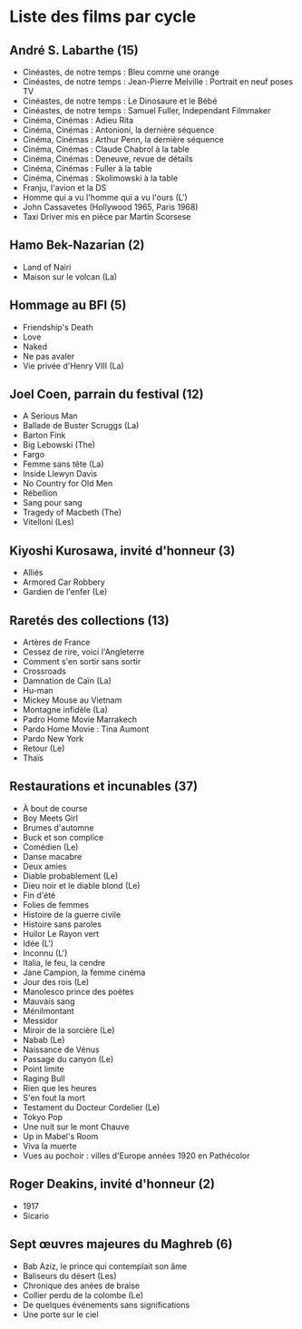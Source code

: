 # Liste des films par cycle

## André S. Labarthe (15)

  * Cinéastes, de notre temps : Bleu comme une orange  
  * Cinéastes, de notre temps : Jean-Pierre Melville : Portrait en neuf poses TV  
  * Cinéastes, de notre temps : Le Dinosaure et le Bébé  
  * Cinéastes, de notre temps : Samuel Fuller, Independant Filmmaker  
  * Cinéma, Cinémas : Adieu Rita  
  * Cinéma, Cinémas : Antonioni, la dernière séquence  
  * Cinéma, Cinémas : Arthur Penn, la dernière séquence  
  * Cinéma, Cinémas : Claude Chabrol à la table  
  * Cinéma, Cinémas : Deneuve, revue de détails  
  * Cinéma, Cinémas : Fuller à la table  
  * Cinéma, Cinémas : Skolimowski à la table  
  * Franju, l'avion et la DS  
  * Homme qui a vu l'homme qui a vu l'ours (L')  
  * John Cassavetes (Hollywood 1965, Paris 1968)  
  * Taxi Driver mis en pièce par Martin Scorsese

## Hamo Bek-Nazarian (2)

  * Land of Nairi  
  * Maison sur le volcan (La)

## Hommage au BFI (5)

  * Friendship's Death  
  * Love  
  * Naked  
  * Ne pas avaler  
  * Vie privée d'Henry VIII (La)

## Joel Coen, parrain du festival (12)

  * A Serious Man  
  * Ballade de Buster Scruggs (La)  
  * Barton Fink  
  * Big Lebowski (The)  
  * Fargo  
  * Femme sans tête (La)  
  * Inside Llewyn Davis  
  * No Country for Old Men  
  * Rébellion  
  * Sang pour sang  
  * Tragedy of Macbeth (The)  
  * Vitelloni (Les)

## Kiyoshi Kurosawa, invité d'honneur (3)

  * Alliés  
  * Armored Car Robbery  
  * Gardien de l'enfer (Le)

## Raretés des collections (13)

  * Artères de France  
  * Cessez de rire, voici l'Angleterre  
  * Comment s'en sortir sans sortir  
  * Crossroads  
  * Damnation de Caïn (La)  
  * Hu-man  
  * Mickey Mouse au Vietnam  
  * Montagne infidèle (La)  
  * Padro Home Movie Marrakech  
  * Pardo Home Movie : Tina Aumont  
  * Pardo New York  
  * Retour (Le)  
  * Thaïs

## Restaurations et incunables (37)

  * À bout de course  
  * Boy Meets Girl  
  * Brumes d'automne  
  * Buck et son complice  
  * Comédien (Le)  
  * Danse macabre  
  * Deux amies  
  * Diable probablement (Le)  
  * Dieu noir et le diable blond (Le)  
  * Fin d'été  
  * Folies de femmes  
  * Histoire de la guerre civile  
  * Histoire sans paroles  
  * Huilor Le Rayon vert  
  * Idée (L')  
  * Inconnu (L')  
  * Italia, le feu, la cendre  
  * Jane Campion, la femme cinéma  
  * Jour des rois (Le)  
  * Manolesco prince des poètes  
  * Mauvais sang  
  * Ménilmontant  
  * Messidor  
  * Miroir de la sorcière (Le)  
  * Nabab (Le)  
  * Naissance de Vénus  
  * Passage du canyon (Le)  
  * Point limite  
  * Raging Bull  
  * Rien que les heures  
  * S'en fout la mort  
  * Testament du Docteur Cordelier (Le)  
  * Tokyo Pop  
  * Une nuit sur le mont Chauve  
  * Up in Mabel's Room  
  * Viva la muerte  
  * Vues au pochoir : villes d'Europe années 1920 en Pathécolor

## Roger Deakins, invité d'honneur (2)

  * 1917  
  * Sicario

## Sept œuvres majeures du Maghreb (6)

  * Bab Aziz, le prince qui contemplait son âme  
  * Baliseurs du désert (Les)  
  * Chronique des anées de braise  
  * Collier perdu de la colombe (Le)  
  * De quelques événements sans significations  
  * Une porte sur le ciel  
